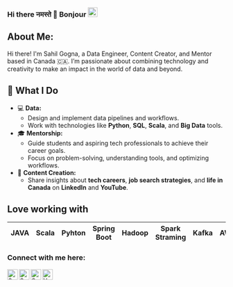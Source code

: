 ### Hi there नमस्ते 🙏 Bonjour <img src="https://github.com/TheDudeThatCode/TheDudeThatCode/blob/master/Assets/Hi.gif" width="22px">

## About Me:
Hi there! I'm Sahil Gogna, a Data Engineer, Content Creator, and Mentor based in Canada 🇨🇦. I’m passionate about combining technology and creativity to make an impact in the world of data and beyond.

## 🚀 What I Do
- 💻 **Data:**  
  - Design and implement data pipelines and workflows.  
  - Work with technologies like **Python**, **SQL**, **Scala**, and **Big Data** tools.  
- 🎓 **Mentorship:**  
  - Guide students and aspiring tech professionals to achieve their career goals.  
  - Focus on problem-solving, understanding tools, and optimizing workflows.  
- 🎥 **Content Creation:**  
  - Share insights about **tech careers**, **job search strategies**, and **life in Canada** on **LinkedIn** and **YouTube**.  

## Love working with

| JAVA |  Scala | Pyhton | Spring Boot| Hadoop | Spark Straming | Kafka| AWS
| :---: | :---: | :---: | :---: |  :---: | :---: | :---: | :---: | 

### Connect with me here:  


<a href="https://www.linkedin.com/in/gognasahil/">
    <img align="left" alt="Sahil Gogna | Linkedin" width="24px" src="https://github.com/TheDudeThatCode/TheDudeThatCode/blob/master/Assets/Linkedin.svg" />
</a>
<a href="https://www.instagram.com/sahilgogna_/">
    <img align="left" alt="Sahil Gogna | Instagram" width="24px" src="https://github.com/TheDudeThatCode/TheDudeThatCode/blob/master/Assets/Instagram.svg" />
</a> 
<a href="https://www.youtube.com/@GognaSahil">
    <img align="left" alt="Sahil Gogna | Youtube" width="24px" src="https://github.com/SahilGogna/Ds-Algo/blob/master/java-features/youtube-svgrepo-com.svg" />
</a> 
<a href="https://www.youtube.com/@youraverageguide">
    <img align="left" alt="YourAverageGuide | Youtube" width="24px" src="https://github.com/SahilGogna/Ds-Algo/blob/master/java-features/youtube-svgrepo-com.svg" />
</a>
